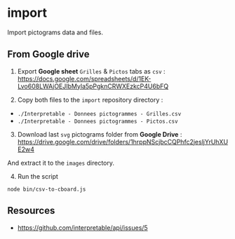 # import
Import pictograms data and files.

## From Google drive

1. Export __Google sheet__ `Grilles` & `Pictos` tabs as `csv` :
https://docs.google.com/spreadsheets/d/1EK-Lvo608LWAjOEJIbMyla5pPgknCRWXEzkcP4U6bFQ

2. Copy both files to the `import` repository directory :
- `./Interpretable - Donnees pictogrammes - Grilles.csv`
- `./Interpretable - Donnees pictogrammes - Pictos.csv`

3. Download last `svg` pictograms folder from __Google Drive__ :
   https://drive.google.com/drive/folders/1hrppNScjbcCQPhfc2jesljYrUhXUE2w4

And extract it to the `images` directory.

4. Run the script
```
node bin/csv-to-cboard.js
```

## Resources 

- https://github.com/interpretable/api/issues/5
